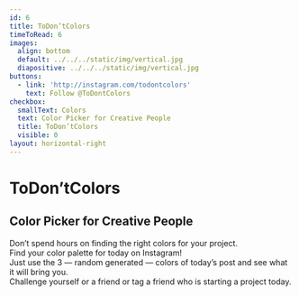 ```yaml
---
id: 6
title: ToDon’tColors
timeToRead: 6
images:
  align: bottom
  default: ../../../static/img/vertical.jpg
  diapositive: ../../../static/img/vertical.jpg
buttons:
  - link: 'http://instagram.com/todontcolors'
    text: Follow @ToDontColors
checkbox:
  smallText: Colors
  text: Color Picker for Creative People
  title: ToDon’tColors
  visible: 0
layout: horizontal-right
---
```


# To&#8203;Don’t&#8203;Colors

## Color Picker for Creative People

Don’t spend hours on finding the right colors for your project. \
Find your color palette for today on Instagram! \
Just use the 3 — random generated — colors of today’s post and see what it will bring you. \
Challenge yourself or a friend or tag a friend who is starting a project today.
